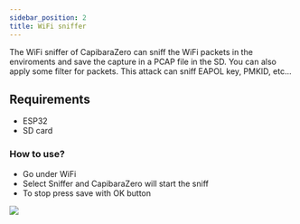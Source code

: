 ```yaml
---
sidebar_position: 2
title: WiFi sniffer
---
```


The WiFi sniffer of CapibaraZero can sniff the WiFi packets in the enviroments and save the capture in a PCAP file in the SD.
You can also apply some filter for packets. This attack can sniff EAPOL key, PMKID, etc... 

## Requirements

- ESP32
- SD card

### How to use?

- Go under WiFi
- Select Sniffer and CapibaraZero will start the sniff
- To stop press save with OK button

<!-- ![WiFi sniff page]() -->

<img src="/docs/img/screens/wifi/wifi_sniff.png" />